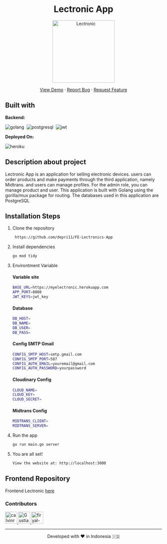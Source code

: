 <h1 align="center">
 Lectronic App
</h1>

<p align="center">
    <img src="https://res.cloudinary.com/dlyp1s66j/image/upload/v1658298984/Logo_zjryrz.png" width="200px" alt="Lectronic" />

</p>

<p align="center">
    <a href="/#" target="blank">View Demo</a>
  · <a href="https://github.com/depri11/FE-Lectronics-App/issues">Report Bug</a>
  · <a href="https://github.com/depri11/FE-Lectronics-App/pulls">Request Feature</a>
</p>


## Built with

**Backend:**

![golang](https://img.shields.io/badge/Go-100000?style=for-the-badge&logo=Go&logoColor=white&labelColor=51DEF0&color=51DEF0)&nbsp;
![postgresql](https://img.shields.io/badge/PostgreSQL-100000?style=for-the-badge&logo=PostgreSQL&logoColor=white&labelColor=3A7373&color=384A5F)&nbsp;
![jwt](https://img.shields.io/badge/JWT-100000?style=for-the-badge&logo=JSONWebTokens&logoColor=white&labelColor=000000&color=000000)&nbsp;

**Deployed On:**

![heroku](https://img.shields.io/badge/heroku-100000?style=for-the-badge&logo=Heroku&logoColor=white&labelColor=3C8932&color=3C8932)&nbsp;

## Description about project
Lectronic App is an application for selling electronic devices. users can order products and make payments through the third application, namely Midtrans. and users can manage profiles. For the admin role, you can manage product and user. This application is built with Golang using the gorilla/mux package for routing. The databases used in this application are PostgreSQL

## Installation Steps

1. Clone the repository

   ```bash
    https://github.com/depri11/FE-Lectronics-App
    ```

2. Install dependencies

   ```bash
   go mod tidy
   ```

3. Environtment Variable

   #### Variable site
   ```bash
   BASE_URL=https://myelectronic.herokuapp.com
   APP_PORT=8080
   JWT_KEYS=jwt_key
   ```
   
   #### Database
   ```bash
   DB_HOST=
   DB_NAME=
   DB_USER=
   DB_PASS=
   ```
   #### Config SMTP Gmail
   ```bash
   CONFIG_SMTP_HOST=smtp.gmail.com
   CONFIG_SMTP_PORT=587
   CONFIG_AUTH_EMAIL=youremail@gmail.com
   CONFIG_AUTH_PASSWORD=yourpassword
   ```
   #### Cloudinary Config
   ```bash
   CLOUD_NAME=
   CLOUD_KEY=
   CLOUD_SECRET=
   ```
   #### Midtrans Config
   ```bash
   MIDTRANS_CLIENT=
   MIDTRANS_SERVER=
   ```

4. Run the app

   ```bash
   go run main.go server
   ```

5. You are all set!

   ```bash
   View the website at: http://localhost:3000
   ```

## Frontend Repository
Frontend Lectronic [here](https://github.com/depri11/FE-Lectronics-App)

### Contributors
<a href = "https://github.com/Irsad99/FE-Lectronics-App/graphs/contributors">
  <img src="https://avatars.githubusercontent.com/u/80185253?s=60&amp;v=4" class="avatar avatar-user" alt="calvinrahmat" width="38" height="38">
  <img src="https://avatars.githubusercontent.com/u/76877980?s=60&amp;v=4" class="avatar avatar-user" alt="Gustiana882" width="38" height="38">
  <img src="https://avatars.githubusercontent.com/u/38394430?s=60&amp;v=4" class="avatar avatar-user" alt="firyal-salsa" width="38" height="38">
</a>

<hr>
<p align="center">
Developed with ❤️ in Indonesia 	🇮🇩
</p>
